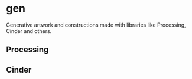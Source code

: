 gen
===

Generative artwork and constructions made with libraries like Processing, Cinder and others.

## Processing

## Cinder

